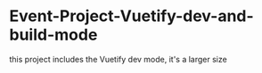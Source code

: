 # Event-Project-Vuetify-dev-and-build-mode
this project includes the Vuetify dev mode, it's a larger size
